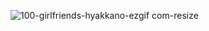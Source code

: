 ![100-girlfriends-hyakkano-ezgif com-resize](https://github.com/Ronybtw/Ronybtw/assets/88377661/aa7a97dd-e707-4720-912e-1d05a652a0b8)




<!--
**Ronybtw/Ronybtw** is a ✨ _special_ ✨ repository because its `README.md` (this file) appears on your GitHub profile.

Here are some ideas to get you started:

- 🔭 I’m currently working on ...
- 🌱 I’m currently learning ...
- 👯 I’m looking to collaborate on ...
- 🤔 I’m looking for help with ...
- 💬 Ask me about ...
- 📫 How to reach me: ...
- 😄 Pronouns: ...
- ⚡ Fun fact: ...
-->
